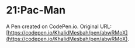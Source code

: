 # 21:Pac-Man

A Pen created on CodePen.io. Original URL: [https://codepen.io/KhalidMesbah/pen/abwRMoX](https://codepen.io/KhalidMesbah/pen/abwRMoX).


